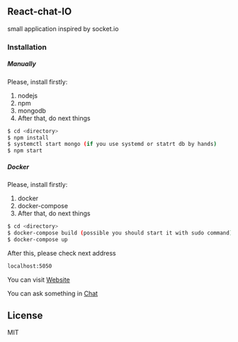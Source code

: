## React-chat-IO
small application inspired by socket.io
### Installation
##### Manually
Please, install firstly:
1. nodejs 
2. npm 
3. mongodb
4. After that, do next things
```sh
$ cd <directory>
$ npm install
$ systemctl start mongo (if you use systemd or statrt db by hands)
$ npm start
```
##### Docker
Please, install firstly:
1. docker
2. docker-compose
3. After that, do next things
```sh
$ cd <directory>
$ docker-compose build (possible you should start it with sudo command)
$ docker-compose up
```
After this, please check next address
```sh
localhost:5050
```
You can visit [Website](https://ivanobivan.github.io/react-chat-io/#/)

You can ask something in [Chat](https://kls-teamworkspace.slack.com/)

License
----
MIT